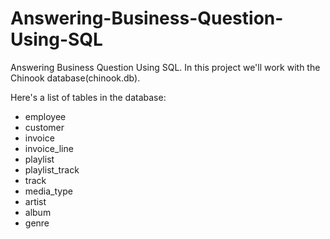 # Answering-Business-Question-Using-SQL
Answering Business Question Using SQL. In this project we'll work with the Chinook database(chinook.db).

Here's a list of tables in the database:
* employee
* customer
* invoice
* invoice_line
* playlist
* playlist_track
* track
* media_type
* artist
* album
* genre
